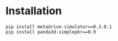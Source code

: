 # Installation
```shell
pip install metadrive-simulator==0.3.0.1
pip install panda3d-simplepbr==0.9
```
